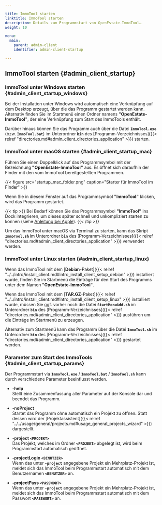 ```yaml
---

title: ImmoTool starten
linktitle: ImmoTool starten
description: Details zum Programmstart von OpenEstate-ImmoTool…
weight: 10

menu:
  main:
    parent: admin-client
    identifier: admin-client-startup

---
```


## ImmoTool starten {#admin_client_startup}

### ImmoTool unter Windows starten {#admin_client_startup_windows}

Bei der Installation unter Windows wird automatisch eine Verknüpfung auf dem Desktop erzeugt, über die das Programm gestartet werden kann. Alternativ finden Sie im Startmenü einen Ordner namens **"OpenEstate-ImmoTool"**, der eine Verknüpfung zum Start des ImmoTools enthält.

Darüber hinaus können Sie das Programm auch über die Datei **`ImmoTool.exe`** (bzw. **`ImmoTool.bat`**) im Unterordner **`bin`** des [Programm-Verzeichnisses]({{< relref "directories.md#admin_client_directories_application" >}}) starten.


### ImmoTool unter macOS starten {#admin_client_startup_mac}

Führen Sie einen Doppelklick auf das Programmsymbol mit der Bezeichnung **"OpenEstate-ImmoTool"** aus. Es öffnet sich daraufhin der Finder mit den vom ImmoTool bereitgestellten Programmen.

{{< figure src="startup_mac_folder.png" caption="Starter für ImmoTool im Finder" >}}

Wenn Sie in diesem Fenster auf das Programmsymbol **"ImmoTool"** klicken, wird das Programm gestartet.

{{< tip >}}
Bei Bedarf können Sie das Programmsymbol **"ImmoTool"** ins Dock integrieren, um dieses später schnell und unkompliziert starten zu können (siehe [Anleitung bei Apple](https://support.apple.com/de-de/HT201730)).
{{< /tip >}}

Um das ImmoTool unter macOS via Terminal zu starten, kann das Skript **`ImmoTool.sh`** im Unterordner **`bin`** des [Programm-Verzeichnisses]({{< relref "directories.md#admin_client_directories_application" >}}) verwendet werden.


### ImmoTool unter Linux starten {#admin_client_startup_linux}

Wenn das ImmoTool mit dem [**Debian**-Paket]({{< relref "../../intro/install_client.md#intro_install_client_setup_debian" >}}) installiert wurde, finden Sie im Startmenü die Einträge für den Start des Programms unter dem Namen **"OpenEstate-ImmoTool"**.

Wenn das ImmoTool mit dem [**TAR.GZ**-Paket]({{< relref "../../intro/install_client.md#intro_install_client_setup_linux" >}}) installiert wurde, müssen Sie ggf. vorher noch die Datei **`StartMenuAdd.sh`** im Unterordner **`bin`** des [Programm-Verzeichnisses]({{< relref "directories.md#admin_client_directories_application" >}}) ausführen um die Einträge im Startmenü zu erzeugen.

Alternativ zum Startmenü kann das Programm über die Datei **`ImmoTool.sh`** im Unterordner **`bin`** des [Programm-Verzeichnisses]({{< relref "directories.md#admin_client_directories_application" >}}) gestartet werden.


### Parameter zum Start des ImmoTools {#admin_client_startup_params}

Der Programmstart via **`ImmoTool.exe`** / **`ImmoTool.bat`** / **`ImmoTool.sh`** kann durch verschiedene Parameter beeinflusst werden.

-   **-help** \
    Stellt eine Zusammenfassung aller Parameter auf der Konsole dar und beendet das Programm.

-   **-noProject** \
    Startet das Programm ohne automatisch ein Projekt zu öffnen. Statt dessen wird der [Projektassistent]({{< relref "../../usage/general/projects.md#usage_general_projects_wizard" >}}) dargestellt.

-   **-project `<PROJEKT>`** \
    Das Projekt, welches im Ordner **`<PROJEKT>`** abgelegt ist, wird beim Programmstart automatisch geöffnet.

-   **-projectLogin `<BENUTZER>`** \
    Wenn das unter **`-project`** angegebene Projekt ein Mehrplatz-Projekt ist, meldet sich das ImmoTool beim Programmstart automatisch mit dem Benutzernamen **`<BENUTZER>`** an.

-   **-projectPass `<PASSWORT>`** \
    Wenn das unter **`-project`** angegebene Projekt ein Mehrplatz-Projekt ist, meldet sich das ImmoTool beim Programmstart automatisch mit dem Passwort **`<PASSWORT>`** an.
